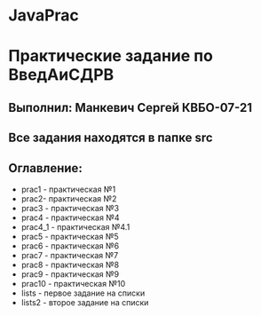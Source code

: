 # JavaPrac
# Практические задание по ВведАиСДРВ
## Выполнил: Манкевич Сергей КВБО-07-21
## Все задания находятся в папке src
## Оглавление:
+ prac1 - практическая №1
+ prac2- практическая №2
+ prac3 - практическая №3
+ prac4 - практическая №4
+ prac4_1 - практическая №4.1
+ prac5 - практическая №5
+ prac6 - практическая №6
+ prac7 - практическая №7
+ prac8 - практическая №8
+ prac9 - практическая №9
+ prac10 - практическая №10
+ lists - первое задание на списки
+ lists2 - второе задание на списки
